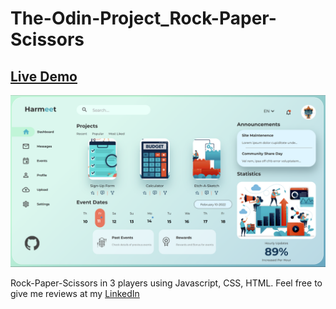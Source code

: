 # The-Odin-Project_Rock-Paper-Scissors
## [Live Demo](https://nlightmarecx.github.io/rock-paper-scissors/)

![This is an image](https://raw.githubusercontent.com/hmjatt/hmjatt.github.io/master/images/admin-desk-min.png)



Rock-Paper-Scissors in 3 players using Javascript, CSS, HTML. Feel free to give me reviews at my [LinkedIn](https://www.linkedin.com/in/luka-bagdavadze/)
